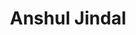 ---
layout: author
title: Anshul Jindal
name: Anshul Jindal
slug: anshul-jindal
position: Senior Solutions Architect - Cloud AI @ NVIDIA
image: /images/authors/anshul-jindal.jpg
socials:
  author_page:
    - name: LinkedIn
      url: https://www.linkedin.com/in/ansjin/
      icon: /images/icons/linkedin-white.svg
  blog_posts:
    - name: LinkedIn
      url: https://www.linkedin.com/in/ansjin/
      icon: /images/icons/linkedin-dark.svg
---